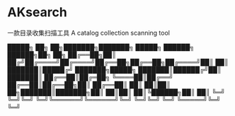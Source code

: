 # AKsearch
一款目录收集扫描工具     A catalog collection scanning tool

 █████╗ ██╗  ██╗███████╗███████╗ █████╗ ██████╗  ██████╗██╗  ██╗
 ██╔══██╗██║ ██╔╝██╔════╝██╔════╝██╔══██╗██╔══██╗██╔════╝██║  ██║
 ███████║█████╔╝ ███████╗█████╗  ███████║██████╔╝██║     ███████║
 ██╔══██║██╔═██╗ ╚════██║██╔══╝  ██╔══██║██╔══██╗██║     ██╔══██║
 ██║  ██║██║  ██╗███████║███████╗██║  ██║██║  ██║╚██████╗██║  ██║
 ╚═╝  ╚═╝╚═╝  ╚═╝╚══════╝╚══════╝╚═╝  ╚═╝╚═╝  ╚═╝ ╚═════╝╚═╝  ╚═╝

                                                                             
                                                                             
